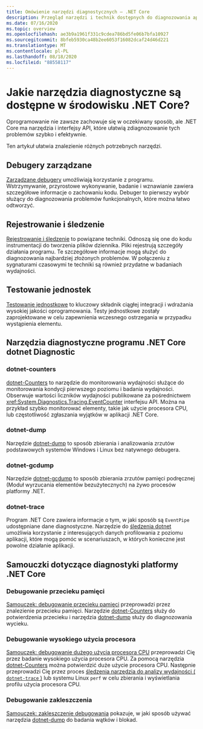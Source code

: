 ```yaml
---
title: Omówienie narzędzi diagnostycznych — .NET Core
description: Przegląd narzędzi i technik dostępnych do diagnozowania aplikacji .NET Core.
ms.date: 07/16/2020
ms.topic: overview
ms.openlocfilehash: ae3b9a1961f331c9cdea786bd5fe06b7bfa10927
ms.sourcegitcommit: 8bfeb5930ca48b2ee6053f16082dcaf24d46d221
ms.translationtype: MT
ms.contentlocale: pl-PL
ms.lasthandoff: 08/18/2020
ms.locfileid: "88558117"
---
```

# <a name="what-diagnostic-tools-are-available-in-net-core"></a>Jakie narzędzia diagnostyczne są dostępne w środowisku .NET Core?

Oprogramowanie nie zawsze zachowuje się w oczekiwany sposób, ale .NET Core ma narzędzia i interfejsy API, które ułatwią zdiagnozowanie tych problemów szybko i efektywnie.

Ten artykuł ułatwia znalezienie różnych potrzebnych narzędzi.

## <a name="managed-debuggers"></a>Debugery zarządzane

[Zarządzane debugery](managed-debuggers.md) umożliwiają korzystanie z programu. Wstrzymywanie, przyrostowe wykonywanie, badanie i wznawianie zawiera szczegółowe informacje o zachowaniu kodu. Debuger to pierwszy wybór służący do diagnozowania problemów funkcjonalnych, które można łatwo odtworzyć.

## <a name="logging-and-tracing"></a>Rejestrowanie i śledzenie

[Rejestrowanie i śledzenie](logging-tracing.md) to powiązane techniki. Odnoszą się one do kodu instrumentacji do tworzenia plików dziennika. Pliki rejestrują szczegóły działania programu. Te szczegółowe informacje mogą służyć do diagnozowania najbardziej złożonych problemów. W połączeniu z sygnaturami czasowymi te techniki są również przydatne w badaniach wydajności.

## <a name="unit-testing"></a>Testowanie jednostek

[Testowanie jednostkowe](../testing/index.md) to kluczowy składnik ciągłej integracji i wdrażania wysokiej jakości oprogramowania. Testy jednostkowe zostały zaprojektowane w celu zapewnienia wczesnego ostrzegania w przypadku wystąpienia elementu.

## <a name="net-core-dotnet-diagnostic-global-tools"></a>Narzędzia diagnostyczne programu .NET Core dotnet Diagnostic

### <a name="dotnet-counters"></a>dotnet-counters

[dotnet-Counters](dotnet-counters.md) to narzędzie do monitorowania wydajności służące do monitorowania kondycji pierwszego poziomu i badania wydajności. Obserwuje wartości liczników wydajności publikowane za pośrednictwem <xref:System.Diagnostics.Tracing.EventCounter> interfejsu API. Można na przykład szybko monitorować elementy, takie jak użycie procesora CPU, lub częstotliwość zgłaszania wyjątków w aplikacji .NET Core.

### <a name="dotnet-dump"></a>dotnet-dump

Narzędzie [dotnet-dump](dotnet-dump.md) to sposób zbierania i analizowania zrzutów podstawowych systemów Windows i Linux bez natywnego debugera.

### <a name="dotnet-gcdump"></a>dotnet-gcdump

Narzędzie [dotnet-gcdump](dotnet-gcdump.md) to sposób zbierania zrzutów pamięci podręcznej (Moduł wyrzucania elementów bezużytecznych) na żywo procesów platformy .NET.

### <a name="dotnet-trace"></a>dotnet-trace

Program .NET Core zawiera informacje o tym, w jaki sposób są `EventPipe` udostępniane dane diagnostyczne. Narzędzie do [śledzenia dotnet](dotnet-trace.md) umożliwia korzystanie z interesujących danych profilowania z poziomu aplikacji, które mogą pomóc w scenariuszach, w których konieczne jest powolne działanie aplikacji.

## <a name="net-core-diagnostics-tutorials"></a>Samouczki dotyczące diagnostyki platformy .NET Core

### <a name="debug-a-memory-leak"></a>Debugowanie przecieku pamięci

[Samouczek: debugowanie przecieku pamięci](debug-memory-leak.md) przeprowadzi przez znalezienie przecieku pamięci. Narzędzie [dotnet-Counters](dotnet-counters.md) służy do potwierdzenia przecieku i narzędzia [dotnet-dump](dotnet-dump.md) służy do diagnozowania wycieku.

### <a name="debug-high-cpu-usage"></a>Debugowanie wysokiego użycia procesora

[Samouczek: debugowanie dużego użycia procesora CPU](debug-highcpu.md) przeprowadzi Cię przez badanie wysokiego użycia procesora CPU. Za pomocą narzędzia [dotnet-Counters](dotnet-counters.md) można potwierdzić duże użycie procesora CPU. Następnie przeprowadzi Cię przez proces [śledzenia narzędzia do analizy wydajności ( `dotnet-trace` )](dotnet-trace.md) lub systemu Linux `perf` w celu zbierania i wyświetlania profilu użycia procesora CPU.

### <a name="debug-deadlock"></a>Debugowanie zakleszczenia

[Samouczek: zakleszczenie debugowania](debug-deadlock.md) pokazuje, w jaki sposób używać narzędzia [dotnet-dump](dotnet-dump.md) do badania wątków i blokad.

